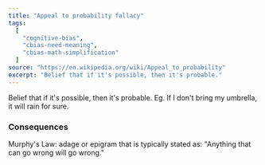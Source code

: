 ```yaml
---
title: "Appeal to probability fallacy"
tags:
  [
    "cognitive-bias",
    "cbias-need-meaning",
    "cbias-math-simplification"
  ]
source: "https://en.wikipedia.org/wiki/Appeal_to_probability"
excerpt: "Belief that if it's possible, then it's probable."
---
```


Belief that if it's possible, then it's probable. Eg. If I don't bring my umbrella, it will rain for sure.

### Consequences

Murphy's Law: adage or epigram that is typically stated as: "Anything that can go wrong will go wrong." 
